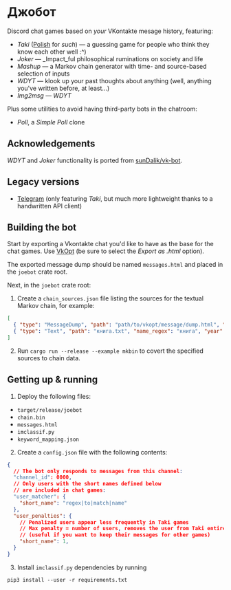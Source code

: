 # Джобот

Discord chat games based on _your_ VKontakte mesage history, featuring:
* _Taki_ ([Polish](https://en.wiktionary.org/wiki/taki#Polish) for _such_) — a guessing game
for people who think they know each other well :^)
* _Joker_ — _Impact_ful philosophical ruminations on society and life
* _Mashup_ — a Markov chain generator with time- and source-based selection of inputs
* _WDYT_ — klook up your past thoughts about anything (well, anything you've written before, at least...)
* _Img2msg_ — _WDYT_

Plus some utilities to avoid having third-party bots in the chatroom:
* _Poll_, a _Simple Poll_ clone

## Acknowledgements

_WDYT_ and _Joker_ functionality is ported from [sunDalik/vk-bot](https://github.com/sunDalik/vk-bot).

## Legacy versions

* [Telegram](https://github.com/texbois/joebot/tree/telegram/) (only featuring _Taki_, but much more lightweight
thanks to a handwritten API client)

## Building the bot

Start by exporting a Vkontakte chat you'd like to have as the base for the chat games.
Use [VkOpt](https://chrome.google.com/webstore/detail/vkopt/hoboppgpbgclpfnjfdidokiilachfcbb)
(be sure to select the _Export as .html_ option).

The exported message dump should be named `messages.html` and placed in the `joebot` crate root.

Next, in the `joebot` crate root:
1. Create a `chain_sources.json` file listing the sources for the textual Markov chain, for example:
```json
[
  { "type": "MessageDump", "path": "path/to/vkopt/message/dump.html", "short_name_regexes": { "short_name": "r|e" } },
  { "type": "Text", "path": "книга.txt", "name_regex": "книга", "year": 2017, "day": 200 },
]
```
2. Run `cargo run --release --example mkbin` to covert the specified sources to chain data.

## Getting up & running

1. Deploy the following files:
* `target/release/joebot`
* `chain.bin`
* `messages.html`
* `imclassif.py`
* `keyword_mapping.json`

2. Create a `config.json` file with the following contents:
```json
{
  // The bot only responds to messages from this channel:
  "channel_id": 0000,
  // Only users with the short names defined below
  // are included in chat games:
  "user_matcher": {
    "short_name": "regex|to|match|name"
  },
  "user_penalties": {
    // Penalized users appear less frequently in Taki games
    // Max penalty = number of users, removes the user from Taki entirely
    // (useful if you want to keep their messages for other games)
    "short_name": 1,
  }
}
```

3. Install `imclassif.py` dependencies by running
```
pip3 install --user -r requirements.txt
```
